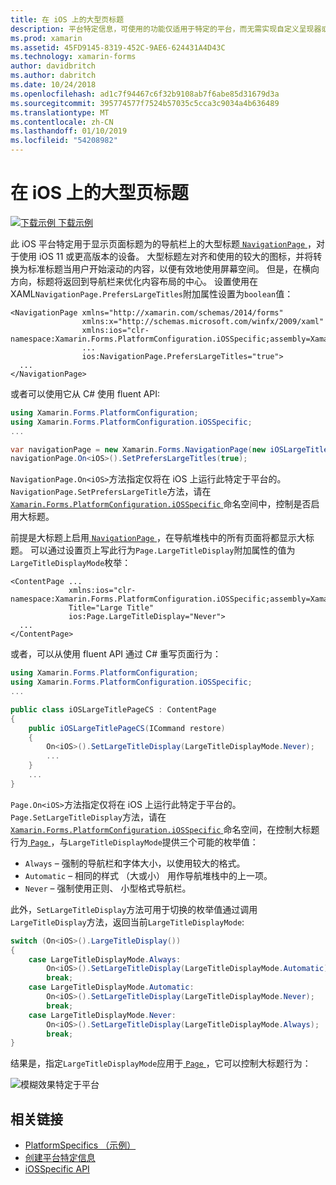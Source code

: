 ```yaml
---
title: 在 iOS 上的大型页标题
description: 平台特定信息，可使用的功能仅适用于特定的平台，而无需实现自定义呈现器或效果。 本文介绍如何使用平台特定于 iOS 的 NavigationPage 的导航栏上的大型标题显示的页面标题。
ms.prod: xamarin
ms.assetid: 45FD9145-8319-452C-9AE6-624431A4D43C
ms.technology: xamarin-forms
author: davidbritch
ms.author: dabritch
ms.date: 10/24/2018
ms.openlocfilehash: ad1c7f94467c6f32b9108ab7f6abe85d31679d3a
ms.sourcegitcommit: 395774577f7524b57035c5cca3c9034a4b636489
ms.translationtype: MT
ms.contentlocale: zh-CN
ms.lasthandoff: 01/10/2019
ms.locfileid: "54208982"
---
```

# <a name="large-page-titles-on-ios"></a>在 iOS 上的大型页标题

[![下载示例](~/media/shared/download.png) 下载示例](https://developer.xamarin.com/samples/xamarin-forms/userinterface/platformspecifics/)

此 iOS 平台特定用于显示页面标题为的导航栏上的大型标题[ `NavigationPage` ](xref:Xamarin.Forms.NavigationPage)，对于使用 iOS 11 或更高版本的设备。 大型标题左对齐和使用的较大的图标，并将转换为标准标题当用户开始滚动的内容，以便有效地使用屏幕空间。 但是，在横向方向，标题将返回到导航栏来优化内容布局的中心。 设置使用在 XAML`NavigationPage.PrefersLargeTitles`附加属性设置为`boolean`值：

```xaml
<NavigationPage xmlns="http://xamarin.com/schemas/2014/forms"
                xmlns:x="http://schemas.microsoft.com/winfx/2009/xaml"
                xmlns:ios="clr-namespace:Xamarin.Forms.PlatformConfiguration.iOSSpecific;assembly=Xamarin.Forms.Core"
                ...
                ios:NavigationPage.PrefersLargeTitles="true">
  ...
</NavigationPage>
```

或者可以使用它从 C# 使用 fluent API:

```csharp
using Xamarin.Forms.PlatformConfiguration;
using Xamarin.Forms.PlatformConfiguration.iOSSpecific;
...

var navigationPage = new Xamarin.Forms.NavigationPage(new iOSLargeTitlePageCS());
navigationPage.On<iOS>().SetPrefersLargeTitles(true);
```

`NavigationPage.On<iOS>`方法指定仅将在 iOS 上运行此特定于平台的。 `NavigationPage.SetPrefersLargeTitle`方法，请在[ `Xamarin.Forms.PlatformConfiguration.iOSSpecific` ](xref:Xamarin.Forms.PlatformConfiguration.iOSSpecific)命名空间中，控制是否启用大标题。

前提是大标题上启用[ `NavigationPage` ](xref:Xamarin.Forms.NavigationPage)，在导航堆栈中的所有页面将都显示大标题。 可以通过设置页上写此行为`Page.LargeTitleDisplay`附加属性的值为`LargeTitleDisplayMode`枚举：

```xaml
<ContentPage ...
             xmlns:ios="clr-namespace:Xamarin.Forms.PlatformConfiguration.iOSSpecific;assembly=Xamarin.Forms.Core"
             Title="Large Title"
             ios:Page.LargeTitleDisplay="Never">
  ...
</ContentPage>
```

或者，可以从使用 fluent API 通过 C# 重写页面行为：

```csharp
using Xamarin.Forms.PlatformConfiguration;
using Xamarin.Forms.PlatformConfiguration.iOSSpecific;
...

public class iOSLargeTitlePageCS : ContentPage
{
    public iOSLargeTitlePageCS(ICommand restore)
    {
        On<iOS>().SetLargeTitleDisplay(LargeTitleDisplayMode.Never);
        ...
    }
    ...
}
```

`Page.On<iOS>`方法指定仅将在 iOS 上运行此特定于平台的。 `Page.SetLargeTitleDisplay`方法，请在[ `Xamarin.Forms.PlatformConfiguration.iOSSpecific` ](xref:Xamarin.Forms.PlatformConfiguration.iOSSpecific)命名空间，在控制大标题行为[ `Page` ](xref:Xamarin.Forms.Page)，与`LargeTitleDisplayMode`提供三个可能的枚举值：

- `Always` – 强制的导航栏和字体大小，以使用较大的格式。
- `Automatic` – 相同的样式 （大或小） 用作导航堆栈中的上一项。
- `Never` – 强制使用正则、 小型格式导航栏。

此外，`SetLargeTitleDisplay`方法可用于切换的枚举值通过调用`LargeTitleDisplay`方法，返回当前`LargeTitleDisplayMode`:

```csharp
switch (On<iOS>().LargeTitleDisplay())
{
    case LargeTitleDisplayMode.Always:
        On<iOS>().SetLargeTitleDisplay(LargeTitleDisplayMode.Automatic);
        break;
    case LargeTitleDisplayMode.Automatic:
        On<iOS>().SetLargeTitleDisplay(LargeTitleDisplayMode.Never);
        break;
    case LargeTitleDisplayMode.Never:
        On<iOS>().SetLargeTitleDisplay(LargeTitleDisplayMode.Always);
        break;
}
```

结果是，指定`LargeTitleDisplayMode`应用于[ `Page` ](xref:Xamarin.Forms.Page)，它可以控制大标题行为：

![](page-large-title-images/large-title.png "模糊效果特定于平台")

## <a name="related-links"></a>相关链接

- [PlatformSpecifics （示例）](https://developer.xamarin.com/samples/xamarin-forms/userinterface/platformspecifics/)
- [创建平台特定信息](~/xamarin-forms/platform/platform-specifics/index.md#creating-platform-specifics)
- [iOSSpecific API](xref:Xamarin.Forms.PlatformConfiguration.iOSSpecific)
